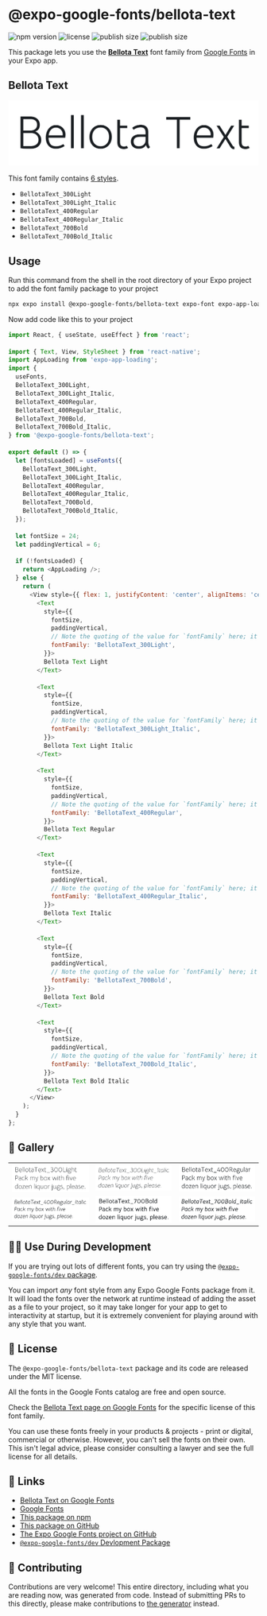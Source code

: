 # @expo-google-fonts/bellota-text

![npm version](https://flat.badgen.net/npm/v/@expo-google-fonts/bellota-text)
![license](https://flat.badgen.net/github/license/expo/google-fonts)
![publish size](https://flat.badgen.net/packagephobia/install/@expo-google-fonts/bellota-text)
![publish size](https://flat.badgen.net/packagephobia/publish/@expo-google-fonts/bellota-text)

This package lets you use the [**Bellota Text**](https://fonts.google.com/specimen/Bellota+Text) font family from [Google Fonts](https://fonts.google.com/) in your Expo app.

## Bellota Text

![Bellota Text](./font-family.png)

This font family contains [6 styles](#-gallery).

- `BellotaText_300Light`
- `BellotaText_300Light_Italic`
- `BellotaText_400Regular`
- `BellotaText_400Regular_Italic`
- `BellotaText_700Bold`
- `BellotaText_700Bold_Italic`

## Usage

Run this command from the shell in the root directory of your Expo project to add the font family package to your project
```sh
npx expo install @expo-google-fonts/bellota-text expo-font expo-app-loading
```

Now add code like this to your project
```js
import React, { useState, useEffect } from 'react';

import { Text, View, StyleSheet } from 'react-native';
import AppLoading from 'expo-app-loading';
import {
  useFonts,
  BellotaText_300Light,
  BellotaText_300Light_Italic,
  BellotaText_400Regular,
  BellotaText_400Regular_Italic,
  BellotaText_700Bold,
  BellotaText_700Bold_Italic,
} from '@expo-google-fonts/bellota-text';

export default () => {
  let [fontsLoaded] = useFonts({
    BellotaText_300Light,
    BellotaText_300Light_Italic,
    BellotaText_400Regular,
    BellotaText_400Regular_Italic,
    BellotaText_700Bold,
    BellotaText_700Bold_Italic,
  });

  let fontSize = 24;
  let paddingVertical = 6;

  if (!fontsLoaded) {
    return <AppLoading />;
  } else {
    return (
      <View style={{ flex: 1, justifyContent: 'center', alignItems: 'center' }}>
        <Text
          style={{
            fontSize,
            paddingVertical,
            // Note the quoting of the value for `fontFamily` here; it expects a string!
            fontFamily: 'BellotaText_300Light',
          }}>
          Bellota Text Light
        </Text>

        <Text
          style={{
            fontSize,
            paddingVertical,
            // Note the quoting of the value for `fontFamily` here; it expects a string!
            fontFamily: 'BellotaText_300Light_Italic',
          }}>
          Bellota Text Light Italic
        </Text>

        <Text
          style={{
            fontSize,
            paddingVertical,
            // Note the quoting of the value for `fontFamily` here; it expects a string!
            fontFamily: 'BellotaText_400Regular',
          }}>
          Bellota Text Regular
        </Text>

        <Text
          style={{
            fontSize,
            paddingVertical,
            // Note the quoting of the value for `fontFamily` here; it expects a string!
            fontFamily: 'BellotaText_400Regular_Italic',
          }}>
          Bellota Text Italic
        </Text>

        <Text
          style={{
            fontSize,
            paddingVertical,
            // Note the quoting of the value for `fontFamily` here; it expects a string!
            fontFamily: 'BellotaText_700Bold',
          }}>
          Bellota Text Bold
        </Text>

        <Text
          style={{
            fontSize,
            paddingVertical,
            // Note the quoting of the value for `fontFamily` here; it expects a string!
            fontFamily: 'BellotaText_700Bold_Italic',
          }}>
          Bellota Text Bold Italic
        </Text>
      </View>
    );
  }
};

```

## 🔡 Gallery


||||
|-|-|-|
|![BellotaText_300Light](./BellotaText_300Light.ttf.png)|![BellotaText_300Light_Italic](./BellotaText_300Light_Italic.ttf.png)|![BellotaText_400Regular](./BellotaText_400Regular.ttf.png)||
|![BellotaText_400Regular_Italic](./BellotaText_400Regular_Italic.ttf.png)|![BellotaText_700Bold](./BellotaText_700Bold.ttf.png)|![BellotaText_700Bold_Italic](./BellotaText_700Bold_Italic.ttf.png)||


## 👩‍💻 Use During Development

If you are trying out lots of different fonts, you can try using the [`@expo-google-fonts/dev` package](https://github.com/expo/google-fonts/tree/master/font-packages/dev#readme).

You can import *any* font style from any Expo Google Fonts package from it. It will load the fonts
over the network at runtime instead of adding the asset as a file to your project, so it may take longer
for your app to get to interactivity at startup, but it is extremely convenient
for playing around with any style that you want.

## 📖 License

The `@expo-google-fonts/bellota-text` package and its code are released under the MIT license.

All the fonts in the Google Fonts catalog are free and open source.

Check the [Bellota Text page on Google Fonts](https://fonts.google.com/specimen/Bellota+Text) for the specific license of this font family.

You can use these fonts freely in your products & projects - print or digital, commercial or otherwise. However, you can't sell the fonts on their own. This isn't legal advice, please consider consulting a lawyer and see the full license for all details.

## 🔗 Links

- [Bellota Text on Google Fonts](https://fonts.google.com/specimen/Bellota+Text)
- [Google Fonts](https://fonts.google.com/)
- [This package on npm](https://www.npmjs.com/package/@expo-google-fonts/bellota-text)
- [This package on GitHub](https://github.com/expo/google-fonts/tree/master/font-packages/bellota-text)
- [The Expo Google Fonts project on GitHub](https://github.com/expo/google-fonts)
- [`@expo-google-fonts/dev` Devlopment Package](https://github.com/expo/google-fonts/tree/master/font-packages/dev)

## 🤝 Contributing

Contributions are very welcome! This entire directory, including what you are reading now, was generated from code. Instead of submitting PRs to this directly, please make contributions to [the generator](https://github.com/expo/google-fonts/tree/master/packages/generator) instead.
